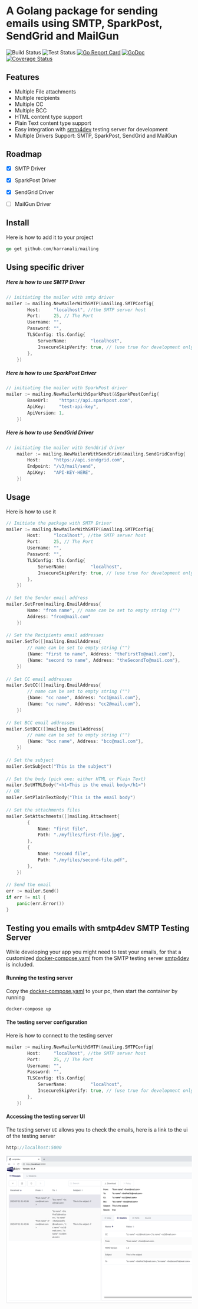 # A Golang package for sending emails using SMTP, SparkPost, SendGrid and MailGun

![Build Status](https://github.com/harranali/mailing/actions/workflows/build-main.yml/badge.svg)
![Test Status](https://github.com/harranali/mailing/actions/workflows/test-main.yml/badge.svg)
[![Go Report Card](https://goreportcard.com/badge/github.com/harranali/mailing)](https://goreportcard.com/report/github.com/harranali/mailing)
[![GoDoc](https://godoc.org/github.com/harranali/mailing?status.svg)](https://godoc.org/github.com/harranali/mailing)
[![Coverage Status](https://coveralls.io/repos/github/harranali/mailing/badge.svg?branch=main)](https://coveralls.io/github/harranali/mailing?branch=main&cache=false)

## Features
- Multiple File attachments
- Multiple recipients
- Multiple CC
- Multiple BCC
- HTML content type support
- Plain Text content type support
- Easy integration with [smtp4dev](https://github.com/rnwood/smtp4dev/tree/master) testing server for development
- Multiple Drivers Support: SMTP, SparkPost, SendGrid and MailGun

## Roadmap
- [x] SMTP Driver
- [x] SparkPost Driver
- [x] SendGrid Driver
- [ ] MailGun Driver


## Install
Here is how to add it to your project
```go
go get github.com/harranali/mailing
```

## Using specific driver
##### Here is how to use SMTP Driver 
```go
// initiating the mailer with smtp driver
mailer := mailing.NewMailerWithSMTP(&mailing.SMTPConfig{
		Host:     "localhost", //the SMTP server host
		Port:     25, // The Port
		Username: "", 
		Password: "",
		TLSConfig: tls.Config{
			ServerName:         "localhost",
			InsecureSkipVerify: true, // (use true for development only) true accepts any certificate presented by the server
		},
	})
```
##### Here is how to use SparkPost Driver 
```go
// initiating the mailer with SparkPost driver
mailer := mailing.NewMailerWithSparkPost(&SparkPostConfig{
		BaseUrl:    "https://api.sparkpost.com",
		ApiKey:     "test-api-key",
		ApiVersion: 1,
	})
```
##### Here is how to use SendGrid Driver 
```go
// initiating the mailer with SendGrid driver
	mailer := mailing.NewMailerWithSendGrid(&mailing.SendGridConfig{
		Host:     "https://api.sendgrid.com",
		Endpoint: "/v3/mail/send",
		ApiKey:   "API-KEY-HERE",
	})
```

## Usage
Here is how to use it
```go
// Initiate the package with SMTP Driver
mailer := mailing.NewMailerWithSMTP(&mailing.SMTPConfig{
		Host:     "localhost", //the SMTP server host
		Port:     25, // The Port
		Username: "", 
		Password: "",
		TLSConfig: tls.Config{
			ServerName:         "localhost",
			InsecureSkipVerify: true, // (use true for development only) true accepts any certificate presented by the server
		},
	})

// Set the Sender email address
mailer.SetFrom(mailing.EmailAddress{
        Name: "from name", // name can be set to empty string ("")
        Address: "from@mail.com"
    })

// Set the Recipients email addresses
mailer.SetTo([]mailing.EmailAddress{
        // name can be set to empty string ("")
        {Name: "first to name", Address: "theFirstTo@mail.com"},
        {Name: "second to name", Address: "theSecondTo@mail.com"},
    })

// Set CC email addresses
mailer.SetCC([]mailing.EmailAddress{
        // name can be set to empty string ("")
        {Name: "cc name", Address: "cc1@mail.com"},
        {Name: "cc name", Address: "cc2@mail.com"},
    })

// Set BCC email addresses
mailer.SetBCC([]mailing.EmailAddress{
        // name can be set to empty string ("")
        {Name: "bcc name", Address: "bcc@mail.com"},
    })

// Set the subject
mailer.SetSubject("This is the subject")

// Set the body (pick one: either HTML or Plain Text)
mailer.SetHTMLBody("<h1>This is the email body</h1>")
// OR
mailer.SetPlainTextBody("This is the email body")

// Set the sttachments files
mailer.SetAttachments([]mailing.Attachment{
        {
            Name: "first file",
            Path: "./myfiles/first-file.jpg",
        },
        {
            Name: "second file",
            Path: "./myfiles/second-file.pdf",
        },
    })
        
// Send the email
err := mailer.Send()
if err != nil {
    panic(err.Error())
}
```

## Testing you emails with smtp4dev SMTP Testing Server
While developing your app you might need to test your emails, for that a customized [docker-compose.yaml](https://github.com/harranali/mailing/tree/main/smtp-testing-server) from the SMTP testing server [smtp4dev](https://github.com/rnwood/smtp4dev/tree/master) is included.
#### Running the testing server
Copy the [docker-compose.yaml](https://github.com/harranali/mailing/blob/main/smtp-testing-server/docker-compose.yaml) to your pc, then start the container by running
```go
docker-compose up
```
#### The testing server configuration
Here is how to connect to the testing server
```go
mailer := mailing.NewMailerWithSMTP(&mailing.SMTPConfig{
		Host:     "localhost", //the SMTP server host
		Port:     25, // The Port
		Username: "", 
		Password: "",
		TLSConfig: tls.Config{
			ServerName:         "localhost",
			InsecureSkipVerify: true, // (use true for development only) true accepts any certificate presented by the server
		},
	})
```
#### Accessing the testing server UI
The testing server `UI` allows you to check the emails, here is a link to the ui of the testing server
```go
http://localhost:5000
```
![smtp4dev server ui](https://raw.githubusercontent.com/harranali/mailing/main/smtp-testing-server/screenshots/smtp4dev-server-ui.png "smtp server ui")
